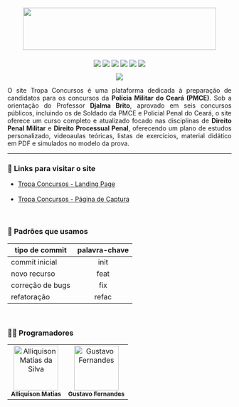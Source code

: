 <div align="center" style="margin:20px;">
  <img src="assets/logo.png" style="height:95px;width:434px;"/>
</div>

<p align="center">
  <img align="center" src="https://img.shields.io/badge/javascript-%2320232a.svg?style=for-the-badge&logo=javascript&logoColor=%23F7DF1E" />
  <img align="center" src="https://img.shields.io/badge/html-%2320232a.svg?style=for-the-badge&logo=html5"/>
  <img align="center" src="https://img.shields.io/badge/css-%2320232a.svg?style=for-the-badge&logo=css3"/>
  <img align="center" src="https://img.shields.io/badge/sass-%2320232a.svg?style=for-the-badge&logo=sass"/>
  <img align="center" src="https://img.shields.io/badge/figma-%2320232a.svg?style=for-the-badge&logo=figma&logoColor=white" />
  <img align="center" src="https://img.shields.io/badge/git-%2320232a.svg?style=for-the-badge&logo=git&logoColor=%white" />
</p>

<p align="center">
   <img src="http://img.shields.io/static/v1?label=STATUS&message=Finalizado&color=GREEN&style=for-the-badge" />
</p>

<p align="justify">
  O site Tropa Concursos é uma plataforma dedicada à preparação de candidatos para os concursos da <b>Polícia Militar do Ceará (PMCE)</b>. Sob a orientação do Professor <b>Djalma Brito</b>, aprovado em seis concursos públicos, incluindo os de Soldado da PMCE e Policial Penal do Ceará, o site oferece um curso completo e atualizado focado nas disciplinas de <b>Direito Penal Militar</b> e <b>Direito Processual Penal</b>, oferecendo um plano de estudos personalizado, videoaulas teóricas, listas de exercícios, material didático em PDF e simulados no modelo da prova.
</p>

---
### 🔷 Links para visitar o site

* [Tropa Concursos - Landing Page](https://tropaconcursos.com.br/)
<br><br>
* [Tropa Concursos - Página de Captura](https://tropaconcursos.com.br/capture)


<br>

### 🤔 Padrões que usamos

| tipo de commit   | palavra-chave |
| ---------------- | :-----------: |
| commit inicial   |     init      |
| novo recurso     |     feat      |
| correção de bugs |      fix      |
| refatoração      |     refac     |

<br>

<h3>👨‍💻 Programadores</h3>
<div>
  <table>
    <tr>
      <td align="center">
        <a href="https://github.com/Ally-Matias">
          <img src="https://avatars.githubusercontent.com/u/98532868?v=4" alt="Alliquison Matias da Silva"
            width="100px">
          <br>
          <sub><b>Alliquison Matias</b></sub>
        </a>
      </td>
      <td align="center">
        <a href="https://github.com/gufernandess" >
          <img src="https://avatars.githubusercontent.com/u/63157775?v=4" alt="Gustavo Fernandes"
            width="100px" >
          <br>
          <sub><b>Gustavo Fernandes</b></sub>
        </a>
      </td>
    </tr>
  </table>
</div>
